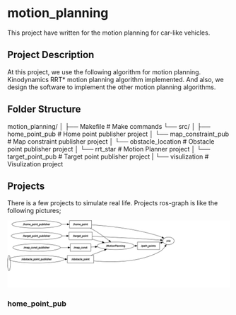 # motion_planning

This project have written for the motion planning for car-like vehicles.

## Project Description

At this project, we use the following algorithm for motion planning. Kinodynamics RRT* motion planning algorithm implemented.
And also, we design the software to implement the other motion planning algorithms. 

## Folder Structure

motion_planning/
│
├── Makefile # Make commands 
└── src/
│   ├── home_point_pub     # Home point publisher project
│   └── map_constraint_pub # Map constraint publisher project
│   └── obstacle_location  # Obstacle point  publisher project
│   └── rrt_star           # Motion Planner project
│   └── target_point_pub   # Target point publisher project
|   └── visulization       # Visulization project

## Projects 
There is a few projects to simulate real life. Projects ros-graph is like the following pictures;

![](rosgraph.svg)

### home_point_pub

